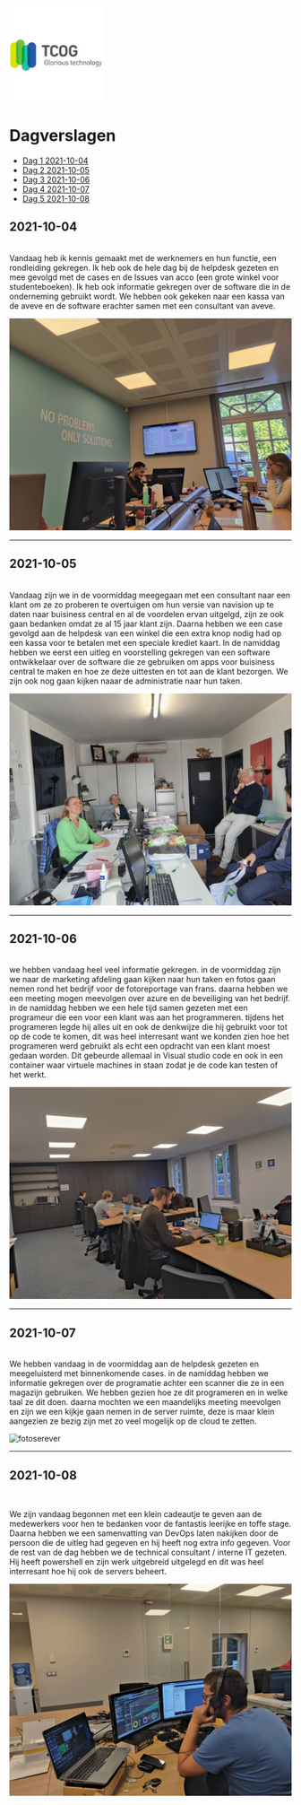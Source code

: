![logoTCOG](images/TCOGlogo.jfif)

# Dagverslagen

* [Dag 1  2021-10-04](#2021-10-04)
* [Dag 2  2021-10-05](#2021-10-05)
* [Dag 3  2021-10-06](#2021-10-06)
* [Dag 4  2021-10-07](#2021-10-07)
* [Dag 5  2021-10-08](#2021-10-08)

## 2021-10-04

<br>
Vandaag heb ik kennis gemaakt met de werknemers en hun functie, een rondleiding gekregen. Ik heb ook de hele dag bij de helpdesk gezeten en mee gevolgd met de cases en de Issues van acco (een grote winkel voor studenteboeken). Ik heb ook informatie gekregen over de software die in de onderneming gebruikt wordt. We hebben ook gekeken naar een kassa van de aveve en de software erachter samen met een consultant van aveve.

![dagverslagfoto#1](images/helpdesk.jpg)

<hr>

## 2021-10-05

<br>
Vandaag zijn we in de voormiddag meegegaan met een consultant naar een klant om ze zo proberen te overtuigen om hun versie van navision up te daten naar buisiness central en al de voordelen ervan uitgelgd, zijn ze ook gaan bedanken omdat ze al 15 jaar klant zijn. Daarna hebben we een case gevolgd aan de helpdesk van een winkel die een extra knop nodig had op een kassa voor te betalen met een speciale krediet kaart. In de namiddag hebben we eerst een uitleg en voorstelling gekregen van een software ontwikkelaar over de software die ze gebruiken om apps voor buisiness central te maken en hoe ze deze uittesten en tot aan de klant bezorgen.
We zijn ook nog gaan kijken naaar de administratie naar hun taken.

![dagerslagfoto#2](images/bezoekklant.jpg)

<hr>

## 2021-10-06

<br>
we hebben vandaag heel veel informatie gekregen. in de voormiddag zijn we naar de marketing afdeling gaan kijken naar hun taken en fotos gaan nemen rond het bedrijf voor de fotoreportage van frans. daarna hebben we een meeting mogen meevolgen over azure en de beveiliging van het bedrijf. in de namiddag hebben we een hele tijd samen gezeten met een programeur die een voor een klant was aan het programmeren. tijdens het programeren legde hij alles uit en ook de denkwijze die hij gebruikt voor tot op de code te komen, dit was heel interresant want we konden zien hoe het programeren werd gebruikt als echt een opdracht van een klant moest gedaan worden. Dit gebeurde allemaal in Visual studio code en ook in een container waar virtuele machines in staan zodat je de code kan testen of het werkt.

![fotodag3](images/fotoDAG3.jpg)
<hr>

## 2021-10-07

<br>
We hebben vandaag in de voormiddag aan de helpdesk gezeten en meegeluisterd met binnenkomende cases. in de namiddag hebben we informatie gekregen over de programatie achter een scanner die ze in een magazijn gebruiken. We hebben gezien hoe ze dit programeren en in welke taal ze dit doen.
daarna mochten we een maandelijks meeting meevolgen en zijn we een kijkje gaan nemen in de server ruimte, deze is maar klein aangezien ze bezig zijn met zo veel mogelijk op de cloud te zetten.

![fotoserever](images/fotoserver.jpg)
<hr>

## 2021-10-08

<br>

We zijn vandaag begonnen met een klein cadeautje te geven aan de medewerkers voor hen te bedanken voor de fantastis leerijke en toffe stage. Daarna hebben we een samenvatting van DevOps laten nakijken door de persoon die de uitleg had gegeven en hij heeft nog extra info gegeven. Voor de rest van de dag hebben we de technical consultant / interne IT gezeten. Hij heeft powershell en zijn werk uitgebreid uitgelegd en dit was heel interresant hoe hij ook de servers beheert.

![fotodag8](images/Foto8.jpg)

